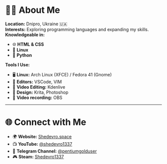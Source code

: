 # 👨‍💻 About Me

**Location:** Dnipro, Ukraine 🇺🇦  
**Interests:** Exploring programming languages and expanding my skills.  
**Knowledgeable in:**  
- 🌐 **HTML & CSS**  
- 🐧 **Linux**  
- 🐍 **Python**  

**Tools I Use:**  
- 🖥️ **Linux:** Arch Linux (XFCE) / Fedora 41 (Gnome)  
- 📝 **Editors:** VSCode, VIM  
- 🎥 **Video Editing:** Kdenlive  
- 🎨 **Design:** Krita, Photoshop  
- 📡 **Video recording:** OBS  
---

# 🌐 Connect with Me

- 🌍 **Website:** [Shedevro.space](https://www.shedevro.space/)  
- 📺 **YouTube:** [@shedevro1337](https://www.youtube.com/@shedevro1337)  
- 📢 **Telegram Channel:** [@pentiumgolduser](https://t.me/pentiumgolduser)  
- 🎮 **Steam:** [Shedevro1337](https://steamcommunity.com/id/shedevro1337/)  
